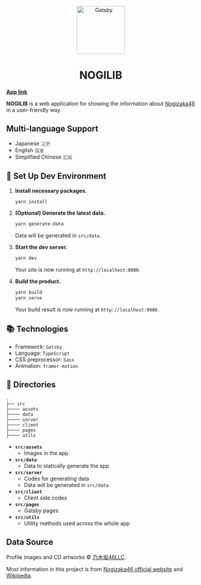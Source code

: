 <p align="center">
  <a href="https://shawnrivers.github.io/nogilib/discography">
    <img alt="Gatsby" src="https://raw.githubusercontent.com/shawnrivers/nogilib/master/src/assets/images/favicon-512.png" width="128" />
  </a>
</p>
<h1 align="center">
  NOGILIB
</h1>

**[App link](https://shawnrivers.github.io/nogilib/discography)**

**NOGILIB** is a web application for showing the information about [Nogizaka46](http://www.nogizaka46.com/) in a user-friendly way.

## Multi-language Support

- Japanese 🇯🇵
- English 🇬🇧
- Simplified Chinese 🇨🇳

## 🚀 Set Up Dev Environment

1.  **Install necessary packages.**

    ```sh
    yarn install
    ```

2.  **(Optional) Generate the latest data.**

    ```sh
    yarn generate-data
    ```

    Data will be generated in `src/data`.

3.  **Start the dev server.**

    ```sh
    yarn dev
    ```

    Your site is now running at `http://localhost:8000`.

4.  **Build the product.**

    ```sh
    yarn build
    yarn serve
    ```

    Your build result is now running at `http://localhost:9000`.

## 📚 Technologies

- Framework: `Gatsby`
- Language: `TypeScript`
- CSS preprocessor: `Sass`
- Animation: `framer-motion`

## 🧐 Directories

    .
    ├── src
    ├──── assets
    ├──── data
    ├──── server
    ├──── client
    ├──── pages
    ├──── utils

- **`src/assets`**
  - Images in the app
- **`src/data`**
  - Data to statically generate the app
- **`src/server`**
  - Codes for generating data
  - Data will be generated in `src/data`
- **`src/client`**
  - Client side codes
- **`src/pages`**
  - Gatsby pages
- **`src/utils`**
  - Utility methods used across the whole app

## Data Source

Profile images and CD artworks © [乃木坂46LLC](https://www.nogizaka46.com/).

Most information in this project is from [Nogizaka46 official website](https://www.nogizaka46.com/) and [Wikipedia](https://ja.wikipedia.org/wiki/乃木坂46).
